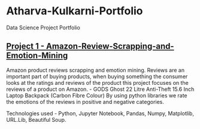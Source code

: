 # Atharva-Kulkarni-Portfolio
Data Science Project Portfolio

## [Project 1 - Amazon-Review-Scrapping-and-Emotion-Mining](https://github.com/AtharvaKulkarni26/Amazon-Review-Scrapping-and-Emotion-Mining)
Amazon product reviews scrapping and emotion mining.
Reviews are an important part of buying products, when buying something the consumer looks at the ratings and reviews of the product this project focuses on the reviews of a product on Amazon. - GODS Ghost 22 Litre Anti-Theft 15.6 Inch Laptop Backpack (Carbon Fibre Colour)
By using python libraries we rate the emotions of the reviews in positive and negative categories.

Technologies used - Python, Jupyter Notebook, Pandas, Numpy, Matplotlib, URL.Lib, Beautiful Soup.

